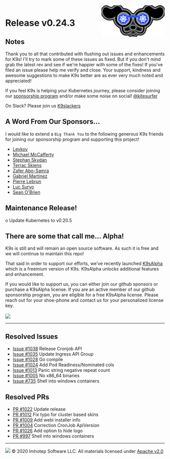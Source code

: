 <img src="https://raw.githubusercontent.com/derailed/k9s/master/assets/k9s_small.png" align="right" width="200" height="auto"/>

# Release v0.24.3

## Notes

Thank you to all that contributed with flushing out issues and enhancements for K9s! I'll try to mark some of these issues as fixed. But if you don't mind grab the latest rev and see if we're happier with some of the fixes! If you've filed an issue please help me verify and close. Your support, kindness and awesome suggestions to make K9s better are as ever very much noted and appreciated!

If you feel K9s is helping your Kubernetes journey, please consider joining our [sponsorship program](https://github.com/sponsors/derailed) and/or make some noise on social! [@kitesurfer](https://twitter.com/kitesurfer)

On Slack? Please join us [K9slackers](https://join.slack.com/t/k9sers/shared_invite/enQtOTA5MDEyNzI5MTU0LWQ1ZGI3MzliYzZhZWEyNzYxYzA3NjE0YTk1YmFmNzViZjIyNzhkZGI0MmJjYzhlNjdlMGJhYzE2ZGU1NjkyNTM)

## A Word From Our Sponsors...

I would like to extend a `Big Thank You` to the following generous K9s friends for joining our sponsorship program and supporting this project!

* [Levkov](https://github.com/levkov)
* [Michael McCafferty](https://github.com/mikemcc)
* [Stephan Skydan](https://github.com/sskydan)
* [Terrac Skiens](https://github.com/bluefishforsale)
* [Zafer Abo-Samra](https://github.com/Inbiten)
* [Gabriel Martinez](https://github.com/GMartinez-Sisti)
* [Pierre Lebrun](https://github.com/pierreyves-lebrun)
* [Luc Suryo](https://github.com/my10c)
* [Sean O'Brien](https://github.com/sob)

## Maintenance Release!

o Update Kubernetes to v0.20.5

## There are some that call me... Alpha!

K9s is still and will remain an open source software. As such it is free and we will continue to maintain this repo!

That said in order to support our efforts, we've recently launched [K9sAlpha](https://k9salpha.io) which is a freemium version of K9s. K9sAlpha unlocks additional features and enhancement.

If you would like to support us, you can either join our github sponsors or purchase a K9sAlpha license. If you are an active member of our github sponsorship program, you are eligible for a free K9sAlpha license. Please reach out for your shoe-phone and contact us for your personalized license key.

<img src="https://k9salpha.io/assets/k9salpha-blue.png" align="center" width="300" height="auto"/>

---

## Resolved Issues

* [Issue #1038](https://github.com/kswapd/k9s/issues/1038) Release Cronjob API
* [Issue #1035](https://github.com/kswapd/k9s/issues/1035) Update Ingress API Group
* [Issue #1028](https://github.com/kswapd/k9s/issues/1028) Go compile
* [Issue #1024](https://github.com/kswapd/k9s/issues/1024) Add Pod Readiness/Nominated cols
* [Issue #1013](https://github.com/kswapd/k9s/issues/1013) Panic string negative repeat count
* [Issue #1005](https://github.com/kswapd/k9s/issues/1005) No x86_64 binaries
* [Issue #735](https://github.com/kswapd/k9s/issues/735) Shell into windows containers

## Resolved PRs

* [PR #1022](https://github.com/kswapd/k9s/pull/1022) Update release
* [PR #1012](https://github.com/kswapd/k9s/pull/1012) Fix typo for cluster based skins
* [PR #1009](https://github.com/kswapd/k9s/pull/1009) Add webi installer info
* [PR #1004](https://github.com/kswapd/k9s/pull/1004) Correction CronJob ApiVersion
* [PR #1026](https://github.com/kswapd/k9s/pull/1026) Add option to hide logo
* [PR #997](https://github.com/kswapd/k9s/pull/997) Shell into windows containers

---

<img src="https://raw.githubusercontent.com/derailed/k9s/master/assets/imhotep_logo.png" width="32" height="auto"/> © 2020 Imhotep Software LLC. All materials licensed under [Apache v2.0](http://www.apache.org/licenses/LICENSE-2.0)
